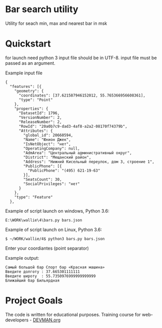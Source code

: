 # Bar search utility

Utility for seach min, max and nearest bar in msk

# Quickstart

for launch need python 3
input file should be in UTF-8.
input file must be passed as an argument.

Example input file
```
{
  "features": [{
    "geometry": {
      "coordinates": [37.621587946152012, 55.765366956608361],
      "type": "Point"
    },
    "properties": {
      "DatasetId": 1796,
      "VersionNumber": 2,
      "ReleaseNumber": 2,
      "RowId": "20a0b7c9-dad3-4af8-a2a2-08170f74379b",
      "Attributes": {
        "global_id": 20660594,
        "Name": "Юнион Джек",
        "IsNetObject": "нет",
        "OperatingCompany": null,
        "AdmArea": "Центральный административный округ",
        "District": "Мещанский район",
        "Address": "Нижний Кисельный переулок, дом 3, строение 1",
        "PublicPhone": [{
          "PublicPhone": "(495) 621-19-63"
        }],
        "SeatsCount": 30,
        "SocialPrivileges": "нет"
      }
    },
    "type": "Feature"
  },
```

Example of script launch on windows, Python 3.6:
```
E:\WORK\wallie\4\bars.py bars.json

```

Example of script launch on Linux, Python 3.6:

```
$ ~/WORK/wallie/4$ python3 bars.py bars.json 
```
Enter your coordiantes (point separator)

Example output:
```
Самый большой бар Спорт бар «Красная машина»
Введите долготу : 37.665301111111
Введите широту  : 55.7350976999999999999
Ближайший бар Бильярдная

```
# Project Goals

The code is written for educational purposes. Training course for web-developers - [DEVMAN.org](https://devman.org)
